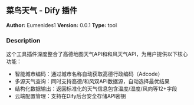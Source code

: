 ## 菜鸟天气 - Dify 插件

**Author:** Eumenides1
**Version:** 0.0.1
**Type:** tool

### Description
这个工具插件深度整合了高德地图天气API和和风天气API，为用户提供以下核心功能：
- ​智能城市编码：通过城市名称自动获取高德行政编码（Adcode）
- ​多源天气查询：同时支持高德/和风双API数据源，自动选择最优结果
- ​结构化数据输出：返回标准化的天气信息包含温度/湿度/风向等12+字段
- ​云端配置管理：支持在Dify后台安全存储API密钥
